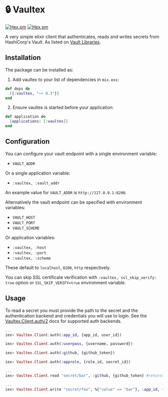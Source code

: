 # :lock: Vaultex

[![Hex.pm](https://img.shields.io/hexpm/v/vaultex.svg)](https://hex.pm/packages/vaultex)
[![Hex.pm](https://img.shields.io/hexpm/dt/vaultex.svg)](https://hex.pm/packages/vaultex)

A very simple elixir client that authenticates, reads and writes secrets from HashiCorp's Vault. As listed on [Vault Libraries](https://www.vaultproject.io/api/libraries.html#elixir).

## Installation

The package can be installed as:

  1. Add vaultex to your list of dependencies in `mix.exs`:

```elixir
def deps do
  [{:vaultex, "~> 0.3"}]
end
```
  2. Ensure vaultex is started before your application:

```elixir
def application do
  [applications: [:vaultex]]
end
```
## Configuration

You can configure your vault endpoint with a single environment variable:

* `VAULT_ADDR`

Or a single application variable:

* `:vaultex, :vault_addr`

An example value for `VAULT_ADDR` is `http://127.0.0.1:8200`.

Alternatively the vault endpoint can be specified with environment variables:

* `VAULT_HOST`
* `VAULT_PORT`
* `VAULT_SCHEME`

Or application variables:

* `:vaultex, :host`
* `:vaultex, :port`
* `:vaultex, :scheme`

These default to `localhost`, `8200`, `http` respectively.

You can skip SSL certificate verification with `:vaultex, ssl_skip_verify: true` option
or `SSL_SKIP_VERIFY=true` environment variable.  

## Usage

To read a secret you must provide the path to the secret and the authentication backend and credentials you will use to login. See the [Vaultex.Client.auth/2](https://hexdocs.pm/vaultex/Vaultex.Client.html#auth/2) docs for supported auth backends.

```elixir
...
iex> Vaultex.Client.auth(:app_id, {app_id, user_id})

iex> Vaultex.Client.auth(:userpass, {username, password})

iex> Vaultex.Client.auth(:github, {github_token})

iex> Vaultex.Client.auth(:approle, {role_id, secret_id})

...
iex> Vaultex.Client.read "secret/bar", :github, {github_token} #returns {:ok, %{"value" => bar"}}

...
iex> Vaultex.Client.write "secret/foo", %{"value" => "bar"}, :app_id, {app_id, user_id}

```
